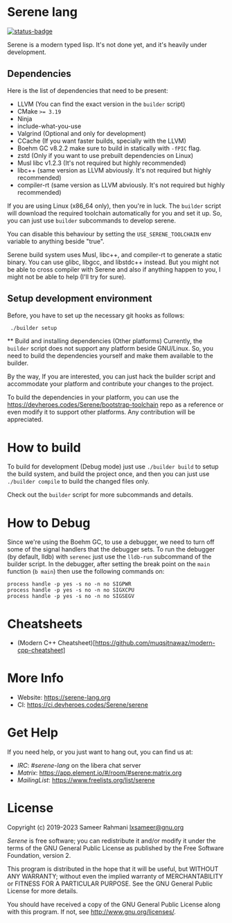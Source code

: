 # Serene lang
[![status-badge](https://ci.devheroes.codes/api/badges/Serene/serene/status.svg)](https://ci.devheroes.codes/Serene/serene)

Serene is a modern typed lisp. It's not done yet, and it's heavily under development.

## Dependencies
Here is the list of dependencies that need to be present:
- LLVM (You can find the exact version in the `builder` script)
- CMake `>= 3.19`
- Ninja
- include-what-you-use
- Valgrind (Optional and only for development)
- CCache (If you want faster builds, specially with the LLVM)
- Boehm GC v8.2.2
  make sure to build in statically with `-fPIC` flag.
- zstd (Only if you want to use prebuilt dependencies on Linux)
- Musl libc v1.2.3 (It's not required but highly recommended)
- libc++ (same version as LLVM abviously. It's not required but highly recommended)
- compiler-rt (same version as LLVM abviously. It's not required but highly recommended)

If you are using Linux (x86_64 only), then you're in luck. The `builder` script
will download the required toolchain automatically for you and set it up. So,
you can just use `builder` subcommands to develop serene.

You can disable this behaviour by setting the `USE_SERENE_TOOLCHAIN` env variable to
anything beside "true".

Serene build system uses Musl, libc++, and compiler-rt to generate a static binary.
You can use glibc, libgcc, and libstdc++ instead. But you might not be able to
cross compiler with Serene and also if anything happen to you, I might not be able
to help (I'll try for sure).

## Setup development environment
Before, you have to set up the necessary git hooks as follows:

```bash
 ./builder setup
```

** Build and installing dependencies (Other platforms)
Currently, the `builder` script does not support any platform beside GNU/Linux. So, you
need to build the dependencies yourself and make them available to the builder.

By the way, If you are interested, you can just hack the builder script and accommodate your
platform and contribute your changes to the project.

To build the dependencies in your platform, you can use the https://devheroes.codes/Serene/bootstrap-toolchain
repo as a reference or even modify it to support other platforms. Any contribution will be appreciated.

# How to build
To build for development (Debug mode) just use `./builder build` to setup the build system,
and build the project once, and then you can just use `./builder compile` to build the changed files
only.

Check out the `builder` script for more subcommands and details.

# How to Debug
Since we're using the Boehm GC, to use a debugger, we need to turn off some of the signal
handlers that the debugger sets. To run the debugger (by default, lldb) with `serenec`
just use the `lldb-run` subcommand of the builder script. In the debugger, after setting the
break point on the `main` function (`b main`) then use the following commands on:

```
process handle -p yes -s no -n no SIGPWR
process handle -p yes -s no -n no SIGXCPU
process handle -p yes -s no -n no SIGSEGV
```

# Cheatsheets
- (Modern C++ Cheatsheet)[https://github.com/muqsitnawaz/modern-cpp-cheatsheet]

# More Info
- Website: https://serene-lang.org
- CI: https://ci.devheroes.codes/Serene/serene

# Get Help
If you need help, or you just want to hang out, you can find us at:

- *IRC*: *#serene-lang* on the libera chat server
- *Matrix*: https://app.element.io/#/room/#serene:matrix.org
- *MailingList*: https://www.freelists.org/list/serene

# License
Copyright (c) 2019-2023 Sameer Rahmani <lxsameer@gnu.org>

*Serene* is free software; you can redistribute it and/or modify
it under the terms of the GNU General Public License as published by
the Free Software Foundation, version 2.

This program is distributed in the hope that it will be useful,
but WITHOUT ANY WARRANTY; without even the implied warranty of
MERCHANTABILITY or FITNESS FOR A PARTICULAR PURPOSE.  See the
GNU General Public License for more details.

You should have received a copy of the GNU General Public License
along with this program.  If not, see <http://www.gnu.org/licenses/>.
